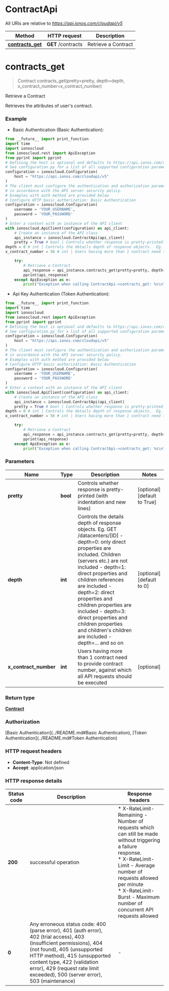 # ContractApi

All URIs are relative to *https://api.ionos.com/cloudapi/v5*

| Method | HTTP request | Description |
| ------------- | ------------- | ------------- |
| [**contracts_get**](ContractApi.md#contracts_get) | **GET** /contracts | Retrieve a Contract |


# **contracts_get**
> Contract contracts_get(pretty=pretty, depth=depth, x_contract_number=x_contract_number)

Retrieve a Contract

Retrieves the attributes of user's contract.

### Example

* Basic Authentication (Basic Authentication):
```python
from __future__ import print_function
import time
import ionoscloud
from ionoscloud.rest import ApiException
from pprint import pprint
# Defining the host is optional and defaults to https://api.ionos.com/cloudapi/v5
# See configuration.py for a list of all supported configuration parameters.
configuration = ionoscloud.Configuration(
    host = "https://api.ionos.com/cloudapi/v5"
)
# The client must configure the authentication and authorization parameters
# in accordance with the API server security policy.
# Examples with auth method are provided below
# Configure HTTP basic authorization: Basic Authentication
configuration = ionoscloud.Configuration(
    username = 'YOUR_USERNAME',
    password = 'YOUR_PASSWORD'
)
# Enter a context with an instance of the API client
with ionoscloud.ApiClient(configuration) as api_client:
    # Create an instance of the API class
    api_instance = ionoscloud.ContractApi(api_client)
    pretty = True # bool | Controls whether response is pretty-printed (with indentation and new lines) (optional) (default to True)
depth = 0 # int | Controls the details depth of response objects.  Eg. GET /datacenters/[ID]  - depth=0: only direct properties are included. Children (servers etc.) are not included  - depth=1: direct properties and children references are included  - depth=2: direct properties and children properties are included  - depth=3: direct properties and children properties and children's children are included  - depth=... and so on (optional) (default to 0)
x_contract_number = 56 # int | Users having more than 1 contract need to provide contract number, against which all API requests should be executed (optional)

    try:
        # Retrieve a Contract
        api_response = api_instance.contracts_get(pretty=pretty, depth=depth, x_contract_number=x_contract_number)
        pprint(api_response)
    except ApiException as e:
        print("Exception when calling ContractApi->contracts_get: %s\n" % e)
```

* Api Key Authentication (Token Authentication):
```python
from __future__ import print_function
import time
import ionoscloud
from ionoscloud.rest import ApiException
from pprint import pprint
# Defining the host is optional and defaults to https://api.ionos.com/cloudapi/v5
# See configuration.py for a list of all supported configuration parameters.
configuration = ionoscloud.Configuration(
    host = "https://api.ionos.com/cloudapi/v5"
)
# The client must configure the authentication and authorization parameters
# in accordance with the API server security policy.
# Examples with auth method are provided below
# Configure HTTP basic authorization: Basic Authentication
configuration = ionoscloud.Configuration(
    username = 'YOUR_USERNAME',
    password = 'YOUR_PASSWORD'
)
# Enter a context with an instance of the API client
with ionoscloud.ApiClient(configuration) as api_client:
    # Create an instance of the API class
    api_instance = ionoscloud.ContractApi(api_client)
    pretty = True # bool | Controls whether response is pretty-printed (with indentation and new lines) (optional) (default to True)
depth = 0 # int | Controls the details depth of response objects.  Eg. GET /datacenters/[ID]  - depth=0: only direct properties are included. Children (servers etc.) are not included  - depth=1: direct properties and children references are included  - depth=2: direct properties and children properties are included  - depth=3: direct properties and children properties and children's children are included  - depth=... and so on (optional) (default to 0)
x_contract_number = 56 # int | Users having more than 1 contract need to provide contract number, against which all API requests should be executed (optional)

    try:
        # Retrieve a Contract
        api_response = api_instance.contracts_get(pretty=pretty, depth=depth, x_contract_number=x_contract_number)
        pprint(api_response)
    except ApiException as e:
        print("Exception when calling ContractApi->contracts_get: %s\n" % e)
```

### Parameters

| Name | Type | Description  | Notes |
| ------------- | ------------- | ------------- | ------------- |
| **pretty** | **bool**| Controls whether response is pretty-printed (with indentation and new lines) | [optional] [default to True] |
| **depth** | **int**| Controls the details depth of response objects.  Eg. GET /datacenters/[ID]  - depth&#x3D;0: only direct properties are included. Children (servers etc.) are not included  - depth&#x3D;1: direct properties and children references are included  - depth&#x3D;2: direct properties and children properties are included  - depth&#x3D;3: direct properties and children properties and children&#39;s children are included  - depth&#x3D;... and so on | [optional] [default to 0] |
| **x_contract_number** | **int**| Users having more than 1 contract need to provide contract number, against which all API requests should be executed | [optional]  |

### Return type

[**Contract**](Contract.md)

### Authorization

[Basic Authentication](../README.md#Basic Authentication), [Token Authentication](../README.md#Token Authentication)

### HTTP request headers

 - **Content-Type**: Not defined
 - **Accept**: application/json

### HTTP response details
| Status code | Description | Response headers |
|-------------|-------------|------------------|
| **200** | successful operation |  * X-RateLimit-Remaining - Number of requests which can still be made without triggering a failure response.  <br>  * X-RateLimit-Limit - Average number of requests allowed per minute <br>  * X-RateLimit-Burst - Maximum number of concurrent API requests allowed <br>  |
| **0** | Any erroneous status code: 400 (parse error), 401 (auth error), 402 (trial access), 403 (insufficient permissions), 404 (not found), 405 (unsupported HTTP method), 415 (unsupported content type, 422 (validation error), 429 (request rate limit exceeded), 500 (server error), 503 (maintenance) |  -  |

